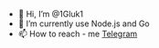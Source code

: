 - 👋 Hi, I’m @1Gluk1
- 🌱 I’m currently use Node.js and Go
- 📫 How to reach - me [Telegram](https://t.me/x1gluck1x)

<!---
1Gluk1/1Gluk1 is a ✨ special ✨ repository because its `README.md` (this file) appears on your GitHub profile.
You can click the Preview link to take a look at your changes.
--->
